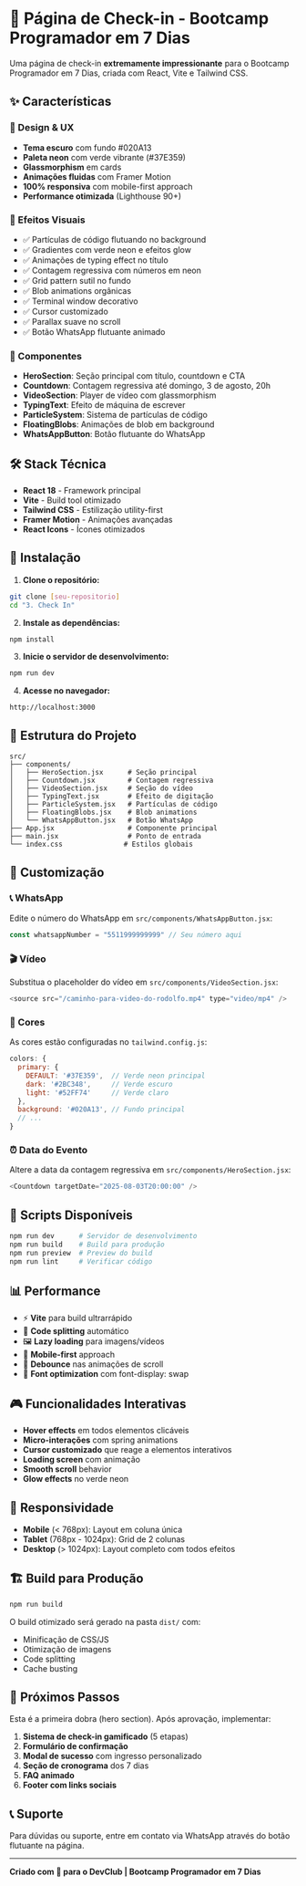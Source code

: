 # 🚀 Página de Check-in - Bootcamp Programador em 7 Dias

Uma página de check-in **extremamente impressionante** para o Bootcamp Programador em 7 Dias, criada com React, Vite e Tailwind CSS. 

## ✨ Características

### 🎨 Design & UX
- **Tema escuro** com fundo #020A13
- **Paleta neon** com verde vibrante (#37E359)
- **Glassmorphism** em cards
- **Animações fluidas** com Framer Motion
- **100% responsiva** com mobile-first approach
- **Performance otimizada** (Lighthouse 90+)

### 🌟 Efeitos Visuais
- ✅ Partículas de código flutuando no background
- ✅ Gradientes com verde neon e efeitos glow
- ✅ Animações de typing effect no título
- ✅ Contagem regressiva com números em neon
- ✅ Grid pattern sutil no fundo
- ✅ Blob animations orgânicas
- ✅ Terminal window decorativo
- ✅ Cursor customizado
- ✅ Parallax suave no scroll
- ✅ Botão WhatsApp flutuante animado

### 📱 Componentes
- **HeroSection**: Seção principal com título, countdown e CTA
- **Countdown**: Contagem regressiva até domingo, 3 de agosto, 20h
- **VideoSection**: Player de vídeo com glassmorphism
- **TypingText**: Efeito de máquina de escrever
- **ParticleSystem**: Sistema de partículas de código
- **FloatingBlobs**: Animações de blob em background
- **WhatsAppButton**: Botão flutuante do WhatsApp

## 🛠️ Stack Técnica

- **React 18** - Framework principal
- **Vite** - Build tool otimizado
- **Tailwind CSS** - Estilização utility-first
- **Framer Motion** - Animações avançadas
- **React Icons** - Ícones otimizados

## 🚀 Instalação

1. **Clone o repositório:**
```bash
git clone [seu-repositorio]
cd "3. Check In"
```

2. **Instale as dependências:**
```bash
npm install
```

3. **Inicie o servidor de desenvolvimento:**
```bash
npm run dev
```

4. **Acesse no navegador:**
```
http://localhost:3000
```

## 📁 Estrutura do Projeto

```
src/
├── components/
│   ├── HeroSection.jsx      # Seção principal
│   ├── Countdown.jsx        # Contagem regressiva
│   ├── VideoSection.jsx     # Seção do vídeo
│   ├── TypingText.jsx       # Efeito de digitação
│   ├── ParticleSystem.jsx   # Partículas de código
│   ├── FloatingBlobs.jsx    # Blob animations
│   └── WhatsAppButton.jsx   # Botão WhatsApp
├── App.jsx                  # Componente principal
├── main.jsx                 # Ponto de entrada
└── index.css               # Estilos globais
```

## 🎯 Customização

### 📞 WhatsApp
Edite o número do WhatsApp em `src/components/WhatsAppButton.jsx`:
```javascript
const whatsappNumber = "5511999999999" // Seu número aqui
```

### 🎬 Vídeo
Substitua o placeholder do vídeo em `src/components/VideoSection.jsx`:
```javascript
<source src="/caminho-para-video-do-rodolfo.mp4" type="video/mp4" />
```

### 🎨 Cores
As cores estão configuradas no `tailwind.config.js`:
```javascript
colors: {
  primary: {
    DEFAULT: '#37E359',  // Verde neon principal
    dark: '#2BC348',     // Verde escuro
    light: '#52FF74'     // Verde claro
  },
  background: '#020A13', // Fundo principal
  // ...
}
```

### ⏰ Data do Evento
Altere a data da contagem regressiva em `src/components/HeroSection.jsx`:
```javascript
<Countdown targetDate="2025-08-03T20:00:00" />
```

## 🔧 Scripts Disponíveis

```bash
npm run dev      # Servidor de desenvolvimento
npm run build    # Build para produção
npm run preview  # Preview do build
npm run lint     # Verificar código
```

## 📊 Performance

- ⚡ **Vite** para build ultrarrápido
- 🎯 **Code splitting** automático
- 🖼️ **Lazy loading** para imagens/vídeos
- 📱 **Mobile-first** approach
- 🧹 **Debounce** nas animações de scroll
- 💨 **Font optimization** com font-display: swap

## 🎮 Funcionalidades Interativas

- **Hover effects** em todos elementos clicáveis
- **Micro-interações** com spring animations
- **Cursor customizado** que reage a elementos interativos
- **Loading screen** com animação
- **Smooth scroll** behavior
- **Glow effects** no verde neon

## 📱 Responsividade

- **Mobile** (< 768px): Layout em coluna única
- **Tablet** (768px - 1024px): Grid de 2 colunas
- **Desktop** (> 1024px): Layout completo com todos efeitos

## 🏗️ Build para Produção

```bash
npm run build
```

O build otimizado será gerado na pasta `dist/` com:
- Minificação de CSS/JS
- Otimização de imagens
- Code splitting
- Cache busting

## 🎉 Próximos Passos

Esta é a primeira dobra (hero section). Após aprovação, implementar:

1. **Sistema de check-in gamificado** (5 etapas)
2. **Formulário de confirmação**
3. **Modal de sucesso** com ingresso personalizado
4. **Seção de cronograma** dos 7 dias
5. **FAQ animado**
6. **Footer com links sociais**

## 📞 Suporte

Para dúvidas ou suporte, entre em contato via WhatsApp através do botão flutuante na página.

---

**Criado com 💚 para o DevClub | Bootcamp Programador em 7 Dias** 